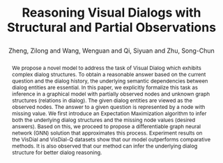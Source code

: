 ---
layout: pub
type: inproceedings
key: visdial-gnn
title: >
    Reasoning Visual Dialogs with Structural and Partial Observations
author: Zheng, Zilong and Wang, Wenguan and Qi, Siyuan and Zhu, Song-Chun
equalauthor: Zheng, Zilong and Wang, Wenguan and Qi, Siyuan
pdf: https://arxiv.org/pdf/1904.05548.pdf
abbr: CVPR'19
award: Oral
img: VisDial-GNN/visdial.jpg
code: https://github.com/zilongzheng/visdial-gnn
booktitle: Proceedings of the IEEE conference on computer vision and pattern recognition (CVPR)
year: 2019
abstract: >
    We propose a novel model to address the task of Visual Dialog which exhibits complex dialog structures. To obtain a reasonable answer based on the current question and the dialog history, the underlying semantic dependencies between dialog entities are essential. In this paper, we explicitly formalize this task as inference in a graphical model with partially observed nodes and unknown graph structures (relations in dialog). The given dialog entities are viewed as the observed nodes. The answer to a given question is represented by a node with missing value. We first introduce an Expectation Maximization algorithm to infer both the underlying dialog structures and the missing node values (desired answers). Based on this, we proceed to propose a differentiable graph neural network (GNN) solution that approximates this process. Experiment results on the VisDial and VisDial-Q datasets show that our model outperforms comparative methods. It is also observed that our method can infer the underlying dialog structure for better dialog reasoning.
bibtex: >
    @inproceedings{zheng2019reasoning,
        title={Reasoning Visual Dialogs with Structural and Partial Observations},
        author={Zheng, Zilong and Wang, Wenguan and Qi, Siyuan and Zhu, Song-Chun},
        booktitle={Computer Vision and Pattern Recognition (CVPR), 2019 IEEE Conference on},
        year={2019}
    } 
---